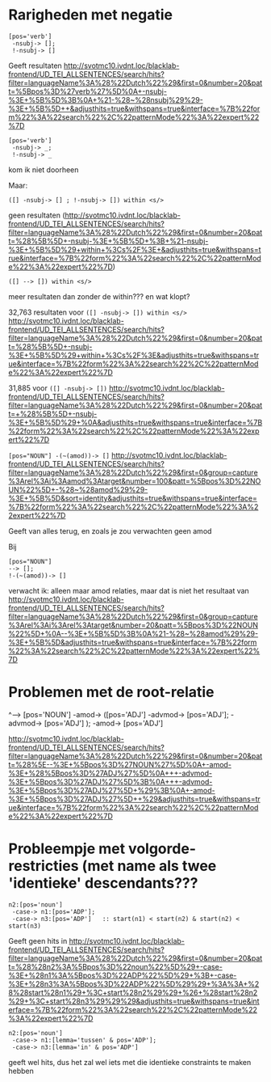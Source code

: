 # Rarigheden met negatie

```
[pos='verb']
 -nsubj-> [];
 !-nsubj-> []  
```

Geeft resultaten http://svotmc10.ivdnt.loc/blacklab-frontend/UD_TEI_ALLSENTENCES/search/hits?filter=languageName%3A%28%22Dutch%22%29&first=0&number=20&patt=%5Bpos%3D%27verb%27%5D%0A+-nsubj-%3E+%5B%5D%3B%0A+%21-%28~%28nsubj%29%29-%3E+%5B%5D++&adjusthits=true&withspans=true&interface=%7B%22form%22%3A%22search%22%2C%22patternMode%22%3A%22expert%22%7D

```
[pos='verb']
 -nsubj-> _;
 !-nsubj-> _  
```

kom ik niet doorheen


Maar:
```
([] -nsubj-> [] ; !-nsubj-> []) within <s/> 
```

geen resultaten (http://svotmc10.ivdnt.loc/blacklab-frontend/UD_TEI_ALLSENTENCES/search/hits?filter=languageName%3A%28%22Dutch%22%29&first=0&number=20&patt=%28%5B%5D+-nsubj-%3E+%5B%5D+%3B+%21-nsubj-%3E+%5B%5D%29+within+%3Cs%2F%3E+&adjusthits=true&withspans=true&interface=%7B%22form%22%3A%22search%22%2C%22patternMode%22%3A%22expert%22%7D)




```([] --> []) within <s/>```

 meer resultaten dan zonder de within??? en wat klopt?


32,763 resultaten voor `([] -nsubj-> []) within <s/>`
http://svotmc10.ivdnt.loc/blacklab-frontend/UD_TEI_ALLSENTENCES/search/hits?filter=languageName%3A%28%22Dutch%22%29&first=0&number=20&patt=%28%5B%5D+-nsubj-%3E+%5B%5D%29+within+%3Cs%2F%3E&adjusthits=true&withspans=true&interface=%7B%22form%22%3A%22search%22%2C%22patternMode%22%3A%22expert%22%7D

31,885 voor `([] -nsubj-> [])` 
http://svotmc10.ivdnt.loc/blacklab-frontend/UD_TEI_ALLSENTENCES/search/hits?filter=languageName%3A%28%22Dutch%22%29&first=0&number=20&patt=+%28%5B%5D+-nsubj-%3E+%5B%5D%29+%0A&adjusthits=true&withspans=true&interface=%7B%22form%22%3A%22search%22%2C%22patternMode%22%3A%22expert%22%7D



```[pos="NOUN"] -(~(amod))-> []```
http://svotmc10.ivdnt.loc/blacklab-frontend/UD_TEI_ALLSENTENCES/search/hits?filter=languageName%3A%28%22Dutch%22%29&first=0&group=capture%3Arel%3Ai%3Aamod%3Atarget&number=100&patt=%5Bpos%3D%22NOUN%22%5D+-%28~%28amod%29%29-%3E+%5B%5D&sort=identity&adjusthits=true&withspans=true&interface=%7B%22form%22%3A%22search%22%2C%22patternMode%22%3A%22expert%22%7D

Geeft van alles terug, en zoals je zou verwachten geen amod

Bij
```
[pos="NOUN"] 
--> [];
!-(~(amod))-> []
```
verwacht ik: alleen maar amod relaties, maar dat is niet het resultaat van
http://svotmc10.ivdnt.loc/blacklab-frontend/UD_TEI_ALLSENTENCES/search/hits?filter=languageName%3A%28%22Dutch%22%29&first=0&group=capture%3Arel%3Ai%3Arel%3Atarget&number=20&patt=%5Bpos%3D%22NOUN%22%5D+%0A--%3E+%5B%5D%3B%0A%21-%28~%28amod%29%29-%3E+%5B%5D&adjusthits=true&withspans=true&interface=%7B%22form%22%3A%22search%22%2C%22patternMode%22%3A%22expert%22%7D





# Problemen met de root-relatie 

^--> [pos='NOUN']
 -amod-> ([pos='ADJ']
   -advmod-> [pos='ADJ'];
   -advmod-> [pos='ADJ'] );
 -amod-> [pos='ADJ']  


http://svotmc10.ivdnt.loc/blacklab-frontend/UD_TEI_ALLSENTENCES/search/hits?filter=languageName%3A%28%22Dutch%22%29&first=0&number=20&patt=%28%5E--%3E+%5Bpos%3D%27NOUN%27%5D%0A+-amod-%3E+%28%5Bpos%3D%27ADJ%27%5D%0A+++-advmod-%3E+%5Bpos%3D%27ADJ%27%5D%3B%0A+++-advmod-%3E+%5Bpos%3D%27ADJ%27%5D+%29%3B%0A+-amod-%3E+%5Bpos%3D%27ADJ%27%5D++%29&adjusthits=true&withspans=true&interface=%7B%22form%22%3A%22search%22%2C%22patternMode%22%3A%22expert%22%7D


# Probleempje met volgorde-restricties (met name als twee 'identieke' descendants???

```
n2:[pos='noun']
 -case-> n1:[pos='ADP'];
 -case-> n3:[pos='ADP']   :: start(n1) < start(n2) & start(n2) < start(n3)
```

Geeft geen hits in http://svotmc10.ivdnt.loc/blacklab-frontend/UD_TEI_ALLSENTENCES/search/hits?filter=languageName%3A%28%22Dutch%22%29&first=0&number=20&patt=%28%28n2%3A%5Bpos%3D%22noun%22%5D%29+-case-%3E+%28n1%3A%5Bpos%3D%22ADP%22%5D%29+%3B+-case-%3E+%28n3%3A%5Bpos%3D%22ADP%22%5D%29%29+%3A%3A+%28%28start%28n1%29+%3C+start%28n2%29%29+%26+%28start%28n2%29+%3C+start%28n3%29%29%29&adjusthits=true&withspans=true&interface=%7B%22form%22%3A%22search%22%2C%22patternMode%22%3A%22expert%22%7D

```
n2:[pos='noun']
 -case-> n1:[lemma='tussen' & pos='ADP'];
 -case-> n3:[lemma='in' & pos='ADP']  
```

geeft wel hits, dus het zal wel iets met die identieke constraints te maken hebben


